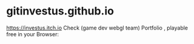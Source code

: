 # gitinvestus.github.io

https://investus.itch.io Check (game dev webgl team) Portfolio , playable free in your Browser:
